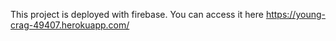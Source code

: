 This project is deployed with firebase. You can access it here https://young-crag-49407.herokuapp.com/
